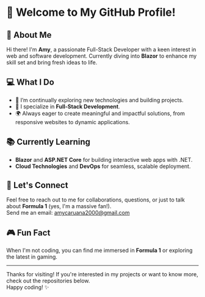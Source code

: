 # 👋 Welcome to My GitHub Profile!

## 🚀 About Me
Hi there! I'm **Amy**, a passionate Full-Stack Developer with a keen interest in web and software development. Currently diving into **Blazor** to enhance my skill set and bring fresh ideas to life.

## 💻 What I Do
- 🌱 I’m continually exploring new technologies and building projects.
- 🔧 I specialize in **Full-Stack Development**.
- 🌍 Always eager to create meaningful and impactful solutions, from responsive websites to dynamic applications.

## 📚 Currently Learning
- **Blazor** and **ASP.NET Core** for building interactive web apps with .NET.
- **Cloud Technologies** and **DevOps** for seamless, scalable deployment.

## 💬 Let's Connect
Feel free to reach out to me for collaborations, questions, or just to talk about **Formula 1** (yes, I'm a massive fan!).  
Send me an email: [amycaruana2000@gmail.com](amycaruana2000@gmail.com)

## 🎮 Fun Fact
When I'm not coding, you can find me immersed in **Formula 1** or exploring the latest in gaming.

---

Thanks for visiting! If you're interested in my projects or want to know more, check out the repositories below.  
Happy coding! ✨
